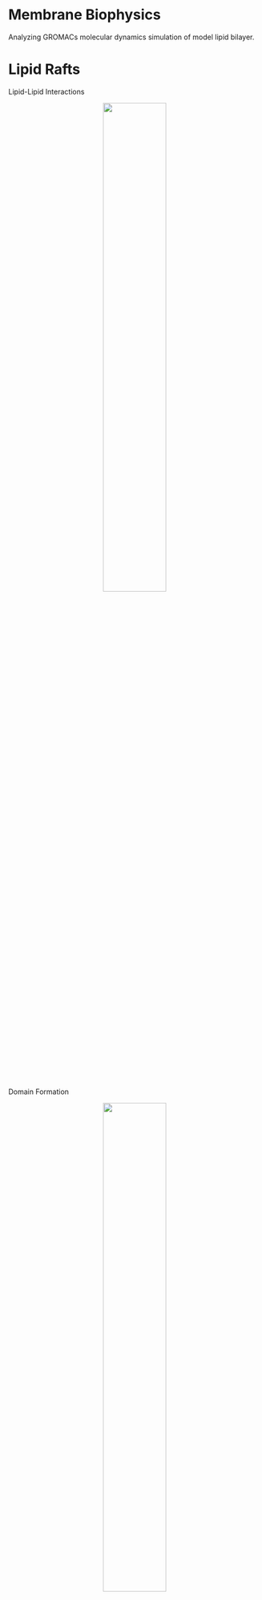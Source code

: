 # Membrane Biophysics
Analyzing GROMACs molecular dynamics simulation of model lipid bilayer. 

# Lipid Rafts

Lipid-Lipid Interactions
<p align="center">
  <img width="50%" src="https://github.com/kelleypa/Membrane-Biophysics/assets/107891103/8ebff236-7e70-49c2-a3db-0c0f39fcebee">
</p>


Domain Formation
<p align="center">
  <img width="50%" src="https://github.com/kelleypa/Membrane-Biophysics/assets/107891103/f5f150d8-c8ca-4cfe-9035-dec9d378111d">
</p>

Lipid Rafts

<p align="center">
  <img width="50%" src="https://github.com/kelleypa/Membrane-Biophysics/blob/main/rafts_trimmed_enhanced_reduced.gif">
</p>

# Martini Course-Grained Simulation

![martinilipids](https://github.com/kelleypa/Membrane-Biophysics/assets/107891103/13d73afd-5c69-4210-a9b1-a16c3c92f686)


# Domain Determination Method
![image](https://github.com/kelleypa/Membrane-Biophysics/assets/107891103/073fc234-1473-4ece-a38d-fd835e18f035)

## Probability of Combinations wiht Repetition of 3 different Species of Lipids 
![image](https://github.com/kelleypa/Membrane-Biophysics/assets/107891103/b79f142c-9c0e-4ef2-9fa8-12c088396484)
### Raft-Like (red) Non-raft Like (blue)
![image](https://github.com/kelleypa/Membrane-Biophysics/assets/107891103/2ea9730d-beb4-4bd6-9f9c-05a953d6ce28)


## Example
![DDanimation](https://github.com/kelleypa/Membrane-Biophysics/assets/107891103/8121407f-6c4a-41fb-ad1b-078fa39f89bb)
### End Result
![image](https://github.com/kelleypa/Membrane-Biophysics/assets/107891103/936ff4e1-3411-478d-9f5f-631a1978878a)
## Window Size 
![image](https://github.com/kelleypa/Membrane-Biophysics/assets/107891103/b9a04343-fdba-4e7c-92b9-2a1d94ff2053)


# CG Simulation of Effect of Monounsaturated (POPC) vs Polyunsaturated (PDPC) Lipids
### Domains @ 6 $\mu$s
![image](https://github.com/kelleypa/Membrane-Biophysics/assets/107891103/900b1030-e62d-4b50-b6c7-4acca96e2eb8)
